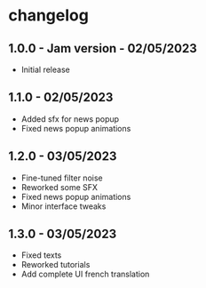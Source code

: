# changelog

## 1.0.0 - Jam version - 02/05/2023
 - Initial release

## 1.1.0 - 02/05/2023
 - Added sfx for news popup
 - Fixed news popup animations

## 1.2.0 - 03/05/2023
 - Fine-tuned filter noise
 - Reworked some SFX
 - Fixed news popup animations
 - Minor interface tweaks

## 1.3.0 - 03/05/2023
 - Fixed texts
 - Reworked tutorials
 - Add complete UI french translation